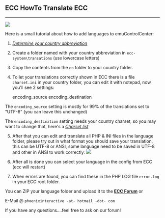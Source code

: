 ## ECC HowTo Translate ECC
***
![](https://raw.githubusercontent.com/wiki/PhoenixInteractiveNL/emuControlCenter/images/img_languages_globe.jpg)

Here is a small tutorial about how to add languages to emuControlCenter:

1) [_Determine your country abbreviation_](https://github.com/PhoenixInteractiveNL/emuControlCenter/wiki/ECC-wiki-country-abbreviation)

2) Create a folder named with your country abbreviation in `ecc-system\transations` (use lowercase letters)

3) Copy the contents from the `en` folder to your country folder.

4) To let your translations correctly shown in ECC there is a file `charset.ini` in your country folder, you can edit it with notepad, now you'll see 2 settings:

    encoding_source
    encoding_destination

The `encoding_source` setting is mostly for 99% of the translations set to "UTF-8" (you can leave this unchanged)

The `encoding_destination` setting needs your country charset, so you may want to change that, here's a [_Charset list_](https://github.com/PhoenixInteractiveNL/emuControlCenter/wiki/ECC-wiki-charset-list)

5) After that you can edit and translate all PHP & INI files in the language folder, please try out in what format you should save your translation, this can be UTF-8 or ANSI, some language need to be saved in UTF-8 and other in ANSI to work correctly:
![](https://raw.githubusercontent.com/wiki/PhoenixInteractiveNL/emuControlCenter/images/img_howto_translation_format.png)

6) After all is done you can select your language in the config from ECC (ecc will restart)

7) When errors are found, you can find these in the PHP LOG file `error.log` in your ECC root folder.

You can ZIP your language folder and upload it to the [**ECC Forum**](http://eccforum.phoenixinteractive.nl/viewforum.php?f=21) or

E-Mail @ `phoenixinteractive -at- hotmail -dot- com`

If you have any questions....feel free to ask on our forum!